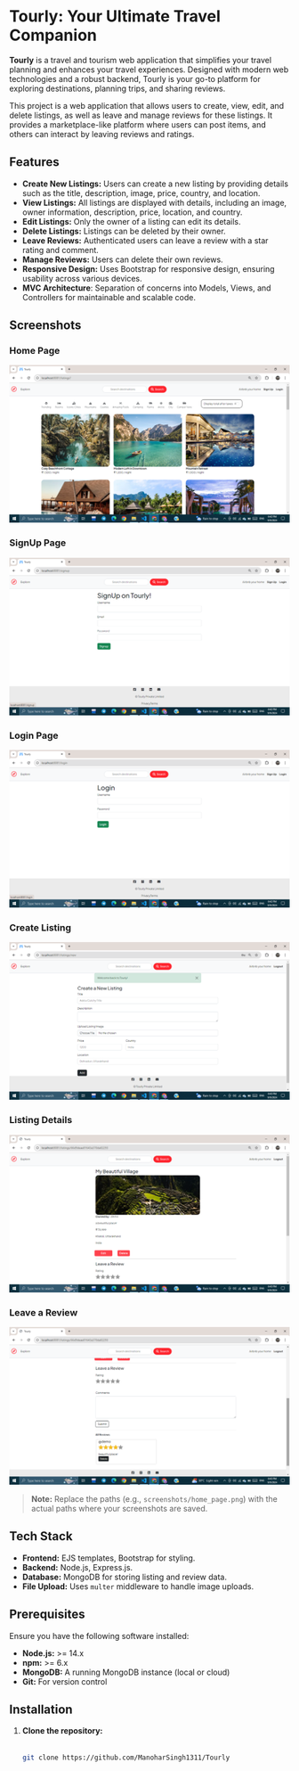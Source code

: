 # Tourly: Your Ultimate Travel Companion

**Tourly** is a travel and tourism web application that simplifies your travel planning and enhances your travel experiences. Designed with modern web technologies and a robust backend, Tourly is your go-to platform for exploring destinations, planning trips, and sharing reviews.

This project is a web application that allows users to create, view, edit, and delete listings, as well as leave and manage reviews for these listings. It provides a marketplace-like platform where users can post items, and others can interact by leaving reviews and ratings.

## Features

- **Create New Listings:** Users can create a new listing by providing details such as the title, description, image, price, country, and location.
- **View Listings:** All listings are displayed with details, including an image, owner information, description, price, location, and country.
- **Edit Listings:** Only the owner of a listing can edit its details.
- **Delete Listings:** Listings can be deleted by their owner.
- **Leave Reviews:** Authenticated users can leave a review with a star rating and comment.
- **Manage Reviews:** Users can delete their own reviews.
- **Responsive Design:** Uses Bootstrap for responsive design, ensuring usability across various devices.
- **MVC Architecture**: Separation of concerns into Models, Views, and Controllers for maintainable and scalable code.


## Screenshots

### Home Page
![Home Page](screenshots/HomePage.png)

### SignUp Page
![Leave a Review](screenshots/SignUpPage.png)

### Login Page
![Leave a Review](screenshots/LoginPage.png)

### Create Listing
![Create Listing](screenshots/NewListingPage.png)

### Listing Details
![Listing Details](screenshots/Edit&ReviewPage.png)

### Leave a Review
![Leave a Review](screenshots/AddinReview.png)

> **Note:** Replace the paths (e.g., `screenshots/home_page.png`) with the actual paths where your screenshots are saved.

## Tech Stack

- **Frontend:** EJS templates, Bootstrap for styling.
- **Backend:** Node.js, Express.js.
- **Database:** MongoDB for storing listing and review data.
- **File Upload:** Uses `multer` middleware to handle image uploads.

## Prerequisites

Ensure you have the following software installed:

- **Node.js:** >= 14.x
- **npm:** >= 6.x
- **MongoDB:** A running MongoDB instance (local or cloud)
- **Git:** For version control

## Installation

1. **Clone the repository:**
   ```sh
   
   git clone https://github.com/ManoharSingh1311/Tourly
   
